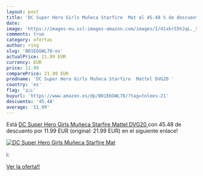 ```yaml
---
layout: post
title: 'DC Super Hero Girls Muñeca Starfire  Mat al 45.48 % de descuento'
date: 
image: 'https://images-eu.ssl-images-amazon.com/images/I/41xkrS5hJqL._SL200_.jpg'
comments: true
category: ofertas
author: ring
slug: 'B01E6GWL78-es'
actualPrice: 11.99 EUR
currency: EUR
price: 11.99
comparePrice: 21.99 EUR
prodname: 'DC Super Hero Girls Muñeca Starfire  Mattel DVG20 '
country: 'es'
flag: '🇪🇸'
buyurl: 'https://www.amazon.es/dp/B01E6GWL78/?tag=tolees-21'
descuento: '45.48'
average: '11.99'
---
```


Está [DC Super Hero Girls Muñeca Starfire  Mattel DVG20 ](https://www.amazon.es/dp/B01E6GWL78/?tag=tolees-21) con 45.48 de descuento por 11.99 EUR (original: 21.99 EUR) en el siguiente enlace!

[![DC Super Hero Girls Muñeca Starfire  Mat](https://images-eu.ssl-images-amazon.com/images/I/41xkrS5hJqL._SL200_.jpg)](https://www.amazon.es/dp/B01E6GWL78/?tag=tolees-21)

ℹ️:


[Ver la oferta!!](https://www.amazon.es/dp/B01E6GWL78/?tag=tolees-21)
